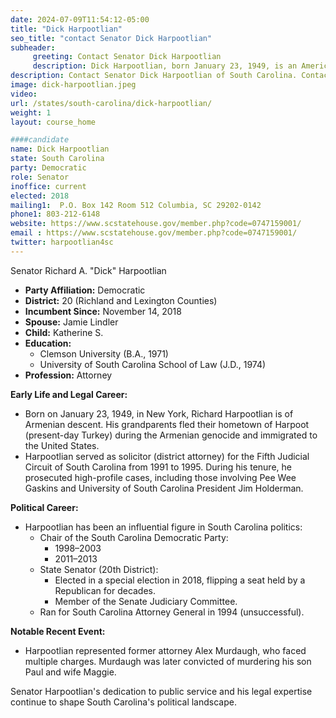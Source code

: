 ```yaml
---
date: 2024-07-09T11:54:12-05:00
title: "Dick Harpootlian"
seo_title: "contact Senator Dick Harpootlian"
subheader:
     greeting: Contact Senator Dick Harpootlian
     description: Dick Harpootlian, born January 23, 1949, is an American politician affiliated with the Democratic Party. He has been serving as a member of the South Carolina State Senate, representing District 20, since November 14, 2018.
description: Contact Senator Dick Harpootlian of South Carolina. Contact information for Dick Harpootlian includes email address, phone number, and mailing address.
image: dick-harpootlian.jpeg
video:
url: /states/south-carolina/dick-harpootlian/
weight: 1
layout: course_home

####candidate
name: Dick Harpootlian
state: South Carolina
party: Democratic
role: Senator
inoffice: current
elected: 2018
mailing1:  P.O. Box 142 Room 512 Columbia, SC 29202-0142
phone1: 803-212-6148
website: https://www.scstatehouse.gov/member.php?code=0747159001/
email : https://www.scstatehouse.gov/member.php?code=0747159001/
twitter: harpootlian4sc
---
```

Senator Richard A. "Dick" Harpootlian

- **Party Affiliation:** Democratic
- **District:** 20 (Richland and Lexington Counties)
- **Incumbent Since:** November 14, 2018
- **Spouse:** Jamie Lindler
- **Child:** Katherine S.
- **Education:**
  - Clemson University (B.A., 1971)
  - University of South Carolina School of Law (J.D., 1974)
- **Profession:** Attorney

**Early Life and Legal Career:**
- Born on January 23, 1949, in New York, Richard Harpootlian is of Armenian descent. His grandparents fled their hometown of Harpoot (present-day Turkey) during the Armenian genocide and immigrated to the United States.
- Harpootlian served as solicitor (district attorney) for the Fifth Judicial Circuit of South Carolina from 1991 to 1995. During his tenure, he prosecuted high-profile cases, including those involving Pee Wee Gaskins and University of South Carolina President Jim Holderman.

**Political Career:**
- Harpootlian has been an influential figure in South Carolina politics:
  - Chair of the South Carolina Democratic Party:
    - 1998–2003
    - 2011–2013
  - State Senator (20th District):
    - Elected in a special election in 2018, flipping a seat held by a Republican for decades.
    - Member of the Senate Judiciary Committee.
  - Ran for South Carolina Attorney General in 1994 (unsuccessful).

**Notable Recent Event:**
- Harpootlian represented former attorney Alex Murdaugh, who faced multiple charges. Murdaugh was later convicted of murdering his son Paul and wife Maggie.

Senator Harpootlian's dedication to public service and his legal expertise continue to shape South Carolina's political landscape.
